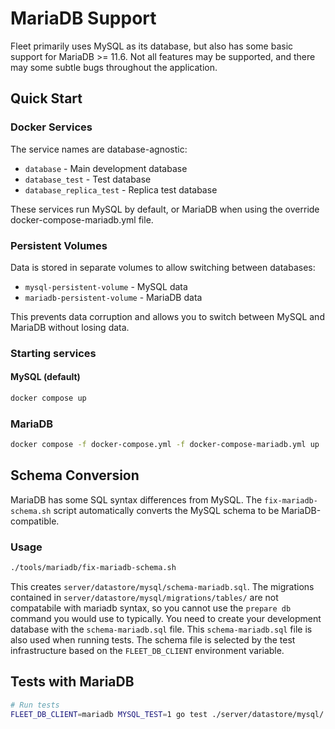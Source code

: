# MariaDB Support

Fleet primarily uses MySQL as its database, but also has some basic support for MariaDB >= 11.6.
Not all features may be supported, and there may some subtle bugs throughout the application.

## Quick Start

### Docker Services

The service names are database-agnostic:
- `database` - Main development database
- `database_test` - Test database
- `database_replica_test` - Replica test database

These services run MySQL by default, or MariaDB when using the override docker-compose-mariadb.yml file.

### Persistent Volumes

Data is stored in separate volumes to allow switching between databases:
- `mysql-persistent-volume` - MySQL data
- `mariadb-persistent-volume` - MariaDB data

This prevents data corruption and allows you to switch between MySQL and MariaDB without losing data.

### Starting services

#### MySQL (default)
```bash
docker compose up
```

### MariaDB
```bash
docker compose -f docker-compose.yml -f docker-compose-mariadb.yml up
```

## Schema Conversion

MariaDB has some SQL syntax differences from MySQL. The `fix-mariadb-schema.sh` script automatically converts the MySQL schema to be MariaDB-compatible.

### Usage

```bash
./tools/mariadb/fix-mariadb-schema.sh
```

This creates `server/datastore/mysql/schema-mariadb.sql`.
The migrations contained in `server/datastore/mysql/migrations/tables/` are not compatabile with mariadb syntax, so you cannot use the `prepare db` command you would use to typically. You need to create your development database with the `schema-mariadb.sql` file.
This `schema-mariadb.sql` file is also used when running tests. The schema file is selected by the test infrastructure based on the `FLEET_DB_CLIENT` environment variable.

## Tests with MariaDB

```bash
# Run tests
FLEET_DB_CLIENT=mariadb MYSQL_TEST=1 go test ./server/datastore/mysql/...
```